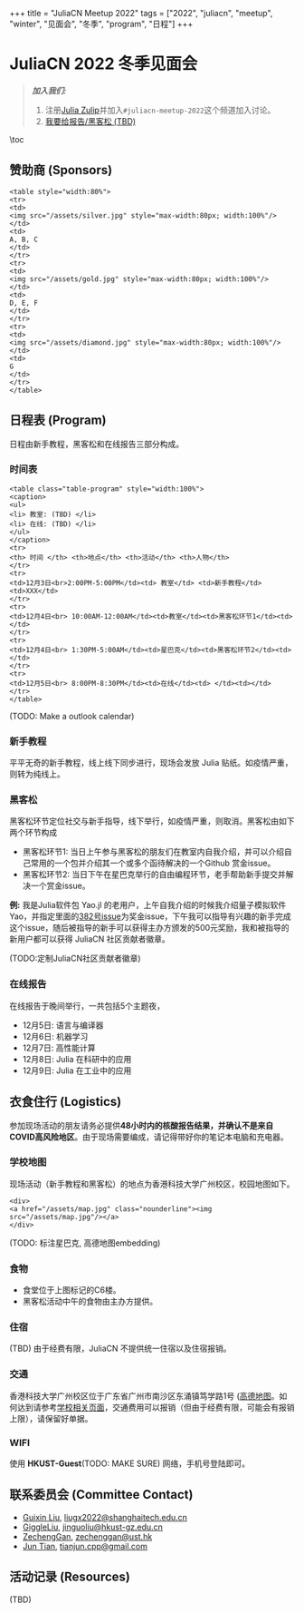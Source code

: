 +++
title = "JuliaCN Meetup 2022"
tags = ["2022", "juliacn", "meetup", "winter", "见面会", "冬季", "program", "日程"]
+++

# JuliaCN 2022 冬季见面会

> **_加入我们:_**
>  1. 注册[Julia Zulip](https://julialang.zulipchat.com/register/)并加入`#juliacn-meetup-2022`这个频道加入讨论。
>  2. [我要给报告/黑客松 (TBD)]()

\toc

## 赞助商 (Sponsors)
~~~
<table style="width:80%">
<tr>
<td>
<img src="/assets/silver.jpg" style="max-width:80px; width:100%"/>
</td>
<td>
A, B, C
</td>
</tr>
<tr>
<td>
<img src="/assets/gold.jpg" style="max-width:80px; width:100%"/>
</td>
<td>
D, E, F
</td>
</tr>
<tr>
<td>
<img src="/assets/diamond.jpg" style="max-width:80px; width:100%"/>
</td>
<td>
G
</td>
</tr>
</table>
~~~
## 日程表 (Program)
日程由新手教程，黑客松和在线报告三部分构成。
### 时间表
~~~
<table class="table-program" style="width:100%">
<caption>
<ul>
<li> 教室: (TBD) </li>
<li> 在线: (TBD) </li>
</ul>
</caption>
<tr>
<th> 时间 </th> <th>地点</th> <th>活动</th> <th>人物</th>
</tr>
<tr>
<td>12月3日<br>2:00PM-5:00PM</td><td> 教室</td> <td>新手教程</td> <td>XXX</td>
</tr>
<tr>
<td>12月4日<br> 10:00AM-12:00AM</td><td>教室</td><td>黑客松环节1</td><td></td>
</tr>
<tr>
<td>12月4日<br> 1:30PM-5:00AM</td><td>星巴克</td><td>黑客松环节2</td><td></td>
</tr>
<tr>
<td>12月5日<br> 8:00PM-8:30PM</td><td>在线</td><td> </td><td></td>
</tr>
</table>
~~~
(TODO: Make a outlook calendar)

### 新手教程
平平无奇的新手教程，线上线下同步进行，现场会发放 Julia 贴纸。如疫情严重，则转为纯线上。
### 黑客松
黑客松环节定位社交与新手指导，线下举行，如疫情严重，则取消。黑客松由如下两个环节构成

* 黑客松环节1: 当日上午参与黑客松的朋友们在教室内自我介绍，并可以介绍自己常用的一个包并介绍其一个或多个函待解决的一个Github 赏金issue。
* 黑客松环节2: 当日下午在星巴克举行的自由编程环节，老手帮助新手提交并解决一个赏金issue。

**例:** 我是Julia软件包 Yao.jl 的老用户，上午自我介绍的时候我介绍量子模拟软件Yao，并指定里面的[382号issue](https://github.com/QuantumBFS/Yao.jl/issues/382)为奖金issue，下午我可以指导有兴趣的新手完成这个issue，随后被指导的新手可以获得主办方颁发的500元奖励，我和被指导的新用户都可以获得 JuliaCN 社区贡献者徽章。

(TODO:定制JuliaCN社区贡献者徽章)
### 在线报告
在线报告于晚间举行，一共包括5个主题夜，
* 12月5日: 语言与编译器
* 12月6日: 机器学习
* 12月7日: 高性能计算
* 12月8日: Julia 在科研中的应用
* 12月9日: Julia 在工业中的应用

## 衣食住行 (Logistics)
参加现场活动的朋友请务必提供**48小时内的核酸报告结果，并确认不是来自COVID高风险地区**。由于现场需要编成，请记得带好你的笔记本电脑和充电器。
### 学校地图
现场活动（新手教程和黑客松）的地点为香港科技大学广州校区，校园地图如下。
~~~
<div>
<a href="/assets/map.jpg" class="nounderline"><img src="/assets/map.jpg"/></a>
</div>
~~~

(TODO: 标注星巴克, 高德地图embedding)

### 食物
* 食堂位于上图标记的C6楼。
* 黑客松活动中午的食物由主办方提供。
### 住宿
(TBD) 由于经费有限，JuliaCN 不提供统一住宿以及住宿报销。

### 交通
香港科技大学广州校区位于广东省广州市南沙区东涌镇笃学路1号 ([高德地图](https://surl.amap.com/1nDZRfs72b5)。如何达到请参考[学校相关页面](https://hkust-gz.edu.cn/zh-hans/about/location)，交通费用可以报销（但由于经费有限，可能会有报销上限），请保留好单据。

### WIFI
使用 **HKUST-Guest**(TODO: MAKE SURE) 网络，手机号登陆即可。

## 联系委员会 (Committee Contact)
* [Guixin Liu](https://github.com/guixinliu), [liugx2022@shanghaitech.edu.cn](mailto:liugx2022@shanghaitech.edu.cn)
* [GiggleLiu](https://github.com/GiggleLiu), [jinguoliu@hkust-gz.edu.cn](mailto:jinguoliu@hkust-gz.edu.cn)
* [ZechengGan](https://github.com/zcgan), [zechenggan@ust.hk](mailto:zechenggan@ust.hk)
* [Jun Tian](https://github.com/findmyway), [tianjun.cpp@gmail.com](mailto:tianjun.cpp@gmail.com)

## 活动记录 (Resources)
(TBD)